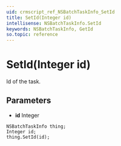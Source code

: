 ```yaml
---
uid: crmscript_ref_NSBatchTaskInfo_SetId
title: SetId(Integer id)
intellisense: NSBatchTaskInfo.SetId
keywords: NSBatchTaskInfo, GetId
so.topic: reference
---
```


# SetId(Integer id)

Id of the task.

## Parameters

* **id** Integer

```crmscript
NSBatchTaskInfo thing;
Integer id;
thing.SetId(id);
```


